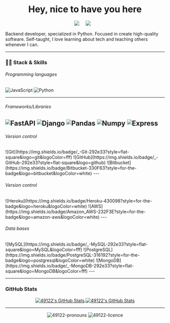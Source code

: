 <h1 align="center">Hey, nice to have you here</h1>

<p align='center'>
  <a href="https://linkedin.com/in/https://www.linkedin.com/in/jorge-alberto-delgadillo-alonso-7b58501aa/"><img src="https://img.shields.io/badge/linkedin-%230077B5.svg?&style=for-the-badge&logo=linkedin&logoColor=white" /></a>&nbsp;&nbsp;&nbsp;&nbsp;
  <a href="https://platzi.com/p/JorgeADelgadilloAlonso/"><img src="https://img.shields.io/badge/Platzi-98CA3F.svg?&style=for-the-badge&logo=platzi&logoColor=white" /></a>&nbsp;&nbsp;&nbsp;&nbsp;
</p>


<p>Backend developer, specialized in Python. Focused in create high-quality software. Self-taught, I love learning about tech and teaching others whenever I can.</p>

---

<h3>👨‍💻 Stack & Skills</h3>

<h6> Programming languages </h6>

![JavaScript](https://img.shields.io/badge/JavaScript-F7DF1E?style=for-the-badge&logo=javascript&logoColor=black)
![Python](https://img.shields.io/badge/Python-3776AB?style=for-the-badge&logo=python&logoColor=white)

---
<h6> Frameworks/Libraries </h6>

![FastAPI](https://img.shields.io/badge/fastapi-109989?style=for-the-badge&logo=FASTAPI&logoColor=white)
![Django](https://img.shields.io/badge/Django-092E20?style=for-the-badge&logo=django&logoColor=white)
![Pandas](https://img.shields.io/badge/Pandas-2C2D72?style=for-the-badge&logo=pandas&logoColor=white)
![Numpy](https://img.shields.io/badge/Numpy-777BB4?style=for-the-badge&logo=numpy&logoColor=white)
![Express](https://img.shields.io/badge/Express.js-000000?style=for-the-badge&logo=express&logoColor=white)
---

<h6> Version control </h6>
![Git](https://img.shields.io/badge/_-Git-292e33?style=flat-square&logo=git&logoColor=fff)
![GitHub](https://img.shields.io/badge/_-GitHub-292e33?style=flat-square&logo=github)
![Bitbucket](https://img.shields.io/badge/Bitbucket-330F63?style=for-the-badge&logo=bitbucket&logoColor=white)
---

<h6> Version control </h6>
![Heroku](https://img.shields.io/badge/Heroku-430098?style=for-the-badge&logo=heroku&logoColor=white)
![AWS](https://img.shields.io/badge/Amazon_AWS-232F3E?style=for-the-badge&logo=amazon-aws&logoColor=white)
---

<h6> Data bases </h6>
![MySQL](https://img.shields.io/badge/_-MySQL-292e33?style=flat-square&logo=MySQL&logoColor=fff)
![PostgreSQL](https://img.shields.io/badge/PostgreSQL-316192?style=for-the-badge&logo=postgresql&logoColor=white)
![MongoDB](https://img.shields.io/badge/_-MongoDB-292e33?style=flat-square&logo=MongoDB&logoColor=fff)
---


---

<h3>GitHub Stats</h3>
<div align="center">
<a href="https://github.com/49122">
  <img align="center" src="https://github-readme-stats.vercel.app/api/top-langs/?username=49122&theme=dracula&count_private=true&hide=css,blade" alt="49122's GitHub Stats" />
</a>

<a href="https://github.com/jcmexdev">
  <img align="center" src="https://github-readme-stats.vercel.app/api?username=49122&count_private=true&show_icons=true&line_height=27&theme=dracula" alt="49122's GitHub Stats"/>
</a>
</div>

---

</p>

<p align="center">
<img src="https://img.shields.io/badge/pronouns-he%2Fhim-orange" alt="49122-pronouns" />
<img src="https://img.shields.io/badge/licence-MIT-green" alt="49122-licence" />
</p>

